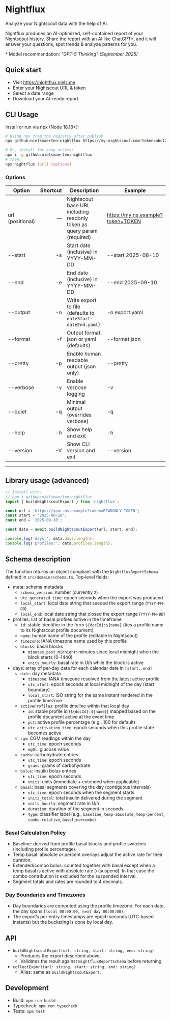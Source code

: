 # Nightflux

Analyze your Nightscout data with the help of AI.

Nightflux produces an AI-optimized, self-contained report of your Nightscout history. 
Share the report with an AI like ChatGPT*, and it will answer your questions, spot trends & analyze patterns for you.

\* Model recommendation: _"GPT-5 Thinking"_  _(September 2025)_

## Quick start

- Visit https://nightflux.niels.me
- Enter your Nightscout URL & token
- Select a date range
- Download your AI-ready report

## CLI Usage

Install or run via npx (Node 18.18+):

```bash
# Using npx from the registry after publish
npx github:nielsmaerten:nightflux https://my-nightscout.com?token=abc123 [options]

# Or, install for easy access:
npm i -g github:nielsmaerten:nightflux
# Then:
npx nightflux [url] [options]
```

### Options

| Option | Shortcut | Description | Example |
| --- | ---: | --- | --- |
| url (positional) | — | Nightscout base URL including readonly token as query param (required) | https://my.ns.example?token=TOKEN |
| --start <date> | -s | Start date (inclusive) in YYYY-MM-DD | --start 2025-08-10 |
| --end <date> | -e | End date (inclusive) in YYYY-MM-DD | --end 2025-09-10 |
| --output <file> | -o | Write export to file (defaults to `dateStart-dateEnd.yaml`) | -o export.yaml |
| --format <type> | -f | Output format: json or yaml (defaults) | --format json |
| --pretty | -p | Enable human readable output (json only) | --pretty |
| --verbose | -v | Enable verbose logging | -v |
| --quiet | -q | Minimal output (overrides verbose) | -q |
| --help | -h | Show help and exit | -h |
| --version | -V | Show CLI version and exit | --version |


---

## Library usage (advanced)

```ts
// Install with: 
// npm i github:nielsmaerten:nightflux
import { buildNightscoutExport } from 'nightflux';

const url = 'https://your.ns.example?token=READONLY_TOKEN';
const start = '2025-08-10';
const end = '2025-09-10';

const data = await buildNightscoutExport(url, start, end);

console.log('days:', data.days.length);
console.log('profiles:', data.profiles.length);
```

## Schema description

The function returns an object compliant with the `NightfluxReportSchema` defined in `src/domain/schema.ts`. Top‑level fields:

- meta: schema metadata
  - `schema_version`: number (currently `2`)
  - `utc_generated_time`: epoch seconds when the export was produced
  - `local_start`: local date string that seeded the export range (`YYYY-MM-DD`)
  - `local_end`: local date string that closed the export range (`YYYY-MM-DD`)
- profiles: list of basal profiles active in the timeframe
  - `id`: stable identifier in the form `${docId}:${name}` (ties a profile name to its Nightscout profile document)
  - `name`: human name of the profile (editable in Nightscout)
  - `timezone`: IANA timezone name used by this profile
  - `blocks`: basal blocks
    - `minutes_past_midnight`: minutes since local midnight when the block starts (0–1440)
    - `units_hourly`: basal rate in U/h while the block is active
- days: array of per‑day data for each calendar date in `[start..end]`
  - `date`: day metadata
    - `timezone`: IANA timezone resolved from the latest active profile
    - `utc_start`: epoch seconds at local midnight of the day (start boundary)
    - `local_start`: ISO string for the same instant rendered in the profile timezone
  - `activeProfiles`: profile timeline within that local day
    - `id`: stable profile id (`${docId}:${name}`) mapped based on the profile document active at the event time
    - `pct`: active profile percentage (e.g., 100 for default)
    - `utc_activation_time`: epoch seconds when this profile state becomes active
  - `cgm`: CGM readings within the day
    - `utc_time`: epoch seconds
    - `mgDl`: glucose value
  - `carbs`: carbohydrate entries
    - `utc_time`: epoch seconds
    - `grams`: grams of carbohydrate
  - `bolus`: insulin bolus entries
    - `utc_time`: epoch seconds
    - `units`: units (immediate + extended when applicable)
  - `basal`: basal segments covering the day (contiguous intervals)
    - `utc_time`: epoch seconds when the segment starts
    - `units_total`: total insulin delivered during the segment
    - `units_hourly`: segment rate in U/h
    - `duration`: duration of the segment in seconds
    - `type`: classifier label (e.g., `baseline`, `temp-absolute`, `temp-percent`, `combo-relative`, `baseline+combo`)

### Basal Calculation Policy

- Baseline: derived from profile basal blocks and profile switches (including profile percentage).
- Temp basal: absolute or percent overlays adjust the active rate for their duration.
- Extended/combo bolus: counted together with basal except when a temp basal is active with absolute rate `0` (suspend). In that case the combo contribution is excluded for the suspended interval.
- Segment totals and rates are rounded to 4 decimals.

### Day Boundaries and Timezones

- Day boundaries are computed using the profile timezone. For each date, the day spans `[local 00:00:00, next day 00:00:00)`.
- The export’s per‑entry timestamps are epoch seconds (UTC‑based instants) but the bucketing is done by local day.

## API

- `buildNightscoutExport(url: string, start: string, end: string)`
  - Produces the export described above.
  - Validates the result against `NightfluxReportSchema` before returning.
- `collectExport(url: string, start: string, end: string)`
  - Alias: same as `buildNightscoutExport`.

## Development

- Build: `npm run build`
- Typecheck: `npm run typecheck`
- Tests: `npm test`
